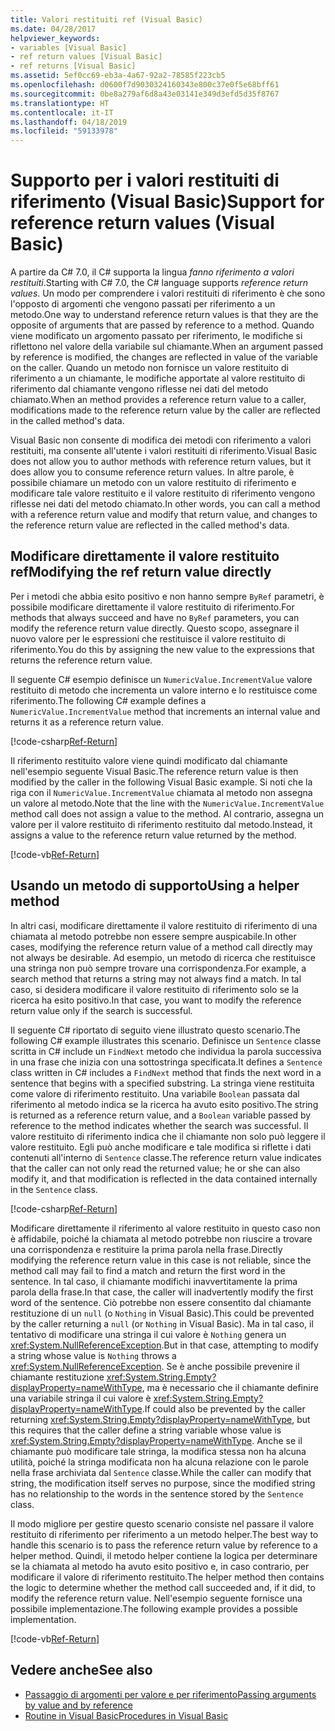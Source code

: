 ```yaml
---
title: Valori restituiti ref (Visual Basic)
ms.date: 04/28/2017
helpviewer_keywords:
- variables [Visual Basic]
- ref return values [Visual Basic]
- ref returns [Visual Basic]
ms.assetid: 5ef0cc69-eb3a-4a67-92a2-78585f223cb5
ms.openlocfilehash: d0600f7d9030324160343e800c37e0f5e68bff61
ms.sourcegitcommit: 0be8a279af6d8a43e03141e349d3efd5d35f8767
ms.translationtype: HT
ms.contentlocale: it-IT
ms.lasthandoff: 04/18/2019
ms.locfileid: "59133978"
---
```

# <a name="support-for-reference-return-values-visual-basic"></a><span data-ttu-id="12e3f-102">Supporto per i valori restituiti di riferimento (Visual Basic)</span><span class="sxs-lookup"><span data-stu-id="12e3f-102">Support for reference return values (Visual Basic)</span></span>

<span data-ttu-id="12e3f-103">A partire da C# 7.0, il C# supporta la lingua *fanno riferimento a valori restituiti*.</span><span class="sxs-lookup"><span data-stu-id="12e3f-103">Starting with C# 7.0, the C# language supports *reference return values*.</span></span> <span data-ttu-id="12e3f-104">Un modo per comprendere i valori restituiti di riferimento è che sono l'opposto di argomenti che vengono passati per riferimento a un metodo.</span><span class="sxs-lookup"><span data-stu-id="12e3f-104">One way to understand reference return values is that they are the opposite of arguments that are passed by reference to a method.</span></span> <span data-ttu-id="12e3f-105">Quando viene modificato un argomento passato per riferimento, le modifiche si riflettono nel valore della variabile sul chiamante.</span><span class="sxs-lookup"><span data-stu-id="12e3f-105">When an argument passed by reference is modified, the changes are reflected in value of the variable on the caller.</span></span> <span data-ttu-id="12e3f-106">Quando un metodo non fornisce un valore restituito di riferimento a un chiamante, le modifiche apportate al valore restituito di riferimento dal chiamante vengono riflesse nei dati del metodo chiamato.</span><span class="sxs-lookup"><span data-stu-id="12e3f-106">When an method provides a reference return value to a caller, modifications made to the reference return value by the caller are reflected in the called method's data.</span></span>

<span data-ttu-id="12e3f-107">Visual Basic non consente di modifica dei metodi con riferimento a valori restituiti, ma consente all'utente i valori restituiti di riferimento.</span><span class="sxs-lookup"><span data-stu-id="12e3f-107">Visual Basic does not allow you to author methods with reference return values, but it does allow you to consume reference return values.</span></span> <span data-ttu-id="12e3f-108">In altre parole, è possibile chiamare un metodo con un valore restituito di riferimento e modificare tale valore restituito e il valore restituito di riferimento vengono riflesse nei dati del metodo chiamato.</span><span class="sxs-lookup"><span data-stu-id="12e3f-108">In other words, you can call a method with a reference return value and modify that return value, and changes to the reference return value are reflected in the called method's data.</span></span>

## <a name="modifying-the-ref-return-value-directly"></a><span data-ttu-id="12e3f-109">Modificare direttamente il valore restituito ref</span><span class="sxs-lookup"><span data-stu-id="12e3f-109">Modifying the ref return value directly</span></span>

<span data-ttu-id="12e3f-110">Per i metodi che abbia esito positivo e non hanno sempre `ByRef` parametri, è possibile modificare direttamente il valore restituito di riferimento.</span><span class="sxs-lookup"><span data-stu-id="12e3f-110">For methods that always succeed and have no `ByRef` parameters, you can modify the reference return value directly.</span></span> <span data-ttu-id="12e3f-111">Questo scopo, assegnare il nuovo valore per le espressioni che restituisce il valore restituito di riferimento.</span><span class="sxs-lookup"><span data-stu-id="12e3f-111">You do this by assigning the new value to the expressions that returns the reference return value.</span></span> 

<span data-ttu-id="12e3f-112">Il seguente C# esempio definisce un `NumericValue.IncrementValue` valore restituito di metodo che incrementa un valore interno e lo restituisce come riferimento.</span><span class="sxs-lookup"><span data-stu-id="12e3f-112">The following C# example defines a `NumericValue.IncrementValue` method that increments an internal value and returns it as a reference return value.</span></span> 

[!code-csharp[Ref-Return](../../../../../samples/snippets/visualbasic/programming-guide/language-features/procedures/ref-returns1.cs)]

<span data-ttu-id="12e3f-113">Il riferimento restituito valore viene quindi modificato dal chiamante nell'esempio seguente Visual Basic.</span><span class="sxs-lookup"><span data-stu-id="12e3f-113">The reference return value is then modified by the caller in the following Visual Basic example.</span></span> <span data-ttu-id="12e3f-114">Si noti che la riga con il `NumericValue.IncrementValue` chiamata al metodo non assegna un valore al metodo.</span><span class="sxs-lookup"><span data-stu-id="12e3f-114">Note that the line with the `NumericValue.IncrementValue` method call does not assign a value to the method.</span></span> <span data-ttu-id="12e3f-115">Al contrario, assegna un valore per il valore restituito di riferimento restituito dal metodo.</span><span class="sxs-lookup"><span data-stu-id="12e3f-115">Instead, it assigns a value to the reference return value returned by the method.</span></span>

[!code-vb[Ref-Return](../../../../../samples/snippets/visualbasic/programming-guide/language-features/procedures/use-ref-returns1.vb)]

## <a name="using-a-helper-method"></a><span data-ttu-id="12e3f-116">Usando un metodo di supporto</span><span class="sxs-lookup"><span data-stu-id="12e3f-116">Using a helper method</span></span>

<span data-ttu-id="12e3f-117">In altri casi, modificare direttamente il valore restituito di riferimento di una chiamata al metodo potrebbe non essere sempre auspicabile.</span><span class="sxs-lookup"><span data-stu-id="12e3f-117">In other cases, modifying the reference return value of a method call directly may not always be desirable.</span></span> <span data-ttu-id="12e3f-118">Ad esempio, un metodo di ricerca che restituisce una stringa non può sempre trovare una corrispondenza.</span><span class="sxs-lookup"><span data-stu-id="12e3f-118">For example, a search method that returns a string may not always find a match.</span></span> <span data-ttu-id="12e3f-119">In tal caso, si desidera modificare il valore restituito di riferimento solo se la ricerca ha esito positivo.</span><span class="sxs-lookup"><span data-stu-id="12e3f-119">In that case, you want to modify the reference return value only if the search is successful.</span></span>

<span data-ttu-id="12e3f-120">Il seguente C# riportato di seguito viene illustrato questo scenario.</span><span class="sxs-lookup"><span data-stu-id="12e3f-120">The following C# example illustrates this scenario.</span></span> <span data-ttu-id="12e3f-121">Definisce un `Sentence` classe scritta in C# include un `FindNext` metodo che individua la parola successiva in una frase che inizia con una sottostringa specificata.</span><span class="sxs-lookup"><span data-stu-id="12e3f-121">It defines a `Sentence` class written in C# includes a `FindNext` method that finds the next word in a sentence that begins with a specified substring.</span></span> <span data-ttu-id="12e3f-122">La stringa viene restituita come valore di riferimento restituito. Una variabile `Boolean` passata dal riferimento al metodo indica se la ricerca ha avuto esito positivo.</span><span class="sxs-lookup"><span data-stu-id="12e3f-122">The string is returned as a reference return value, and a `Boolean` variable passed by reference to the method indicates whether the search was successful.</span></span> <span data-ttu-id="12e3f-123">Il valore restituito di riferimento indica che il chiamante non solo può leggere il valore restituito. Egli può anche modificare e tale modifica si riflette i dati contenuti all'interno di `Sentence` classe.</span><span class="sxs-lookup"><span data-stu-id="12e3f-123">The reference return value indicates that the caller can not only read the returned value; he or she can also modify it, and that modification is reflected in the data contained internally in the `Sentence` class.</span></span>

[!code-csharp[Ref-Return](../../../../../samples/snippets/visualbasic/getting-started/ref-returns.cs)]

<span data-ttu-id="12e3f-124">Modificare direttamente il riferimento al valore restituito in questo caso non è affidabile, poiché la chiamata al metodo potrebbe non riuscire a trovare una corrispondenza e restituire la prima parola nella frase.</span><span class="sxs-lookup"><span data-stu-id="12e3f-124">Directly modifying the reference return value in this case is not reliable, since the method call may fail to find a match and return the first word in the sentence.</span></span> <span data-ttu-id="12e3f-125">In tal caso, il chiamante modifichi inavvertitamente la prima parola della frase.</span><span class="sxs-lookup"><span data-stu-id="12e3f-125">In that case, the caller will inadvertently modify the first word of the sentence.</span></span> <span data-ttu-id="12e3f-126">Ciò potrebbe non essere consentito dal chiamante restituzione di un `null` (o `Nothing` in Visual Basic).</span><span class="sxs-lookup"><span data-stu-id="12e3f-126">This could be prevented by the caller returning a `null` (or `Nothing` in Visual Basic).</span></span> <span data-ttu-id="12e3f-127">Ma in tal caso, il tentativo di modificare una stringa il cui valore è `Nothing` genera un <xref:System.NullReferenceException>.</span><span class="sxs-lookup"><span data-stu-id="12e3f-127">But in that case, attempting to modify a string whose value is `Nothing` throws a <xref:System.NullReferenceException>.</span></span> <span data-ttu-id="12e3f-128">Se è anche possibile prevenire il chiamante restituzione <xref:System.String.Empty?displayProperty=nameWithType>, ma è necessario che il chiamante definire una variabile stringa il cui valore è <xref:System.String.Empty?displayProperty=nameWithType>.</span><span class="sxs-lookup"><span data-stu-id="12e3f-128">If could also be prevented by the caller returning <xref:System.String.Empty?displayProperty=nameWithType>, but this requires that the caller define a string variable whose value is <xref:System.String.Empty?displayProperty=nameWithType>.</span></span> <span data-ttu-id="12e3f-129">Anche se il chiamante può modificare tale stringa, la modifica stessa non ha alcuna utilità, poiché la stringa modificata non ha alcuna relazione con le parole nella frase archiviata dal `Sentence` classe.</span><span class="sxs-lookup"><span data-stu-id="12e3f-129">While the caller can modify that string, the modification itself serves no purpose, since the modified string has no relationship to the words in the sentence stored by the `Sentence` class.</span></span>

<span data-ttu-id="12e3f-130">Il modo migliore per gestire questo scenario consiste nel passare il valore restituito di riferimento per riferimento a un metodo helper.</span><span class="sxs-lookup"><span data-stu-id="12e3f-130">The best way to handle this scenario is to pass the reference return value by reference to a helper method.</span></span> <span data-ttu-id="12e3f-131">Quindi, il metodo helper contiene la logica per determinare se la chiamata al metodo ha avuto esito positivo e, in caso contrario, per modificare il valore di riferimento restituito.</span><span class="sxs-lookup"><span data-stu-id="12e3f-131">The helper method then contains the logic to determine whether the method call succeeded and, if it did, to modify the reference return value.</span></span> <span data-ttu-id="12e3f-132">Nell'esempio seguente fornisce una possibile implementazione.</span><span class="sxs-lookup"><span data-stu-id="12e3f-132">The following example provides a possible implementation.</span></span>

[!code-vb[Ref-Return](../../../../../samples/snippets/visualbasic/getting-started/ref-return-helper.vb#1)]

## <a name="see-also"></a><span data-ttu-id="12e3f-133">Vedere anche</span><span class="sxs-lookup"><span data-stu-id="12e3f-133">See also</span></span>

- [<span data-ttu-id="12e3f-134">Passaggio di argomenti per valore e per riferimento</span><span class="sxs-lookup"><span data-stu-id="12e3f-134">Passing arguments by value and by reference</span></span>](passing-arguments-by-value-and-by-reference.md)
- [<span data-ttu-id="12e3f-135">Routine in Visual Basic</span><span class="sxs-lookup"><span data-stu-id="12e3f-135">Procedures in Visual Basic</span></span>](index.md)
